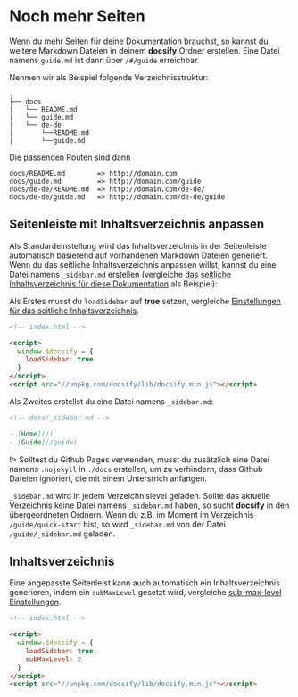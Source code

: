 # Noch mehr Seiten

Wenn du mehr Seiten für deine Dokumentation brauchst, so kannst du weitere Markdown Dateien in deinem **docsify** Ordner erstellen. Eine Datei namens `guide.md` ist dann über `/#/guide` erreichbar.

Nehmen wir als Beispiel folgende Verzeichnisstruktur:

```text
.
├── docs
|   └── README.md
|   └── guide.md
|   └── de-de
|       └──README.md
|       └──guide.md
```

Die passenden Routen sind dann

```text
docs/README.md        => http://domain.com
docs/guide.md         => http://domain.com/guide
docs/de-de/README.md  => http://domain.com/de-de/
docs/de-de/guide.md   => http://domain.com/de-de/guide
```

## Seitenleiste mit Inhaltsverzeichnis anpassen

Als Standardeinstellung wird das Inhaltsverzeichnis in der Seitenleiste automatisch basierend auf vorhandenen Markdown Dateien generiert. Wenn du das seitliche Inhaltsverzeichnis anpassen willst, kannst du eine Datei namens `_sidebar.md` erstellen (vergleiche [das seitliche Inhaltsverzeichnis für diese Dokumentation](https://github.com/QingWei-Li/docsify/blob/master/docs/de-de/_sidebar.md) als Beispiel):

Als Erstes musst du `loadSidebar` auf **true** setzen, vergleiche [Einstellungen für das seitliche Inhaltsverzeichnis](/de-de/configuration#load-sidebar).

```html
<!-- index.html -->

<script>
  window.$docsify = {
    loadSidebar: true
  }
</script>
<script src="//unpkg.com/docsify/lib/docsify.min.js"></script>
```

Als Zweites erstellst du eine Datei namens `_sidebar.md`:

```markdown
<!-- docs/_sidebar.md -->

- [Home](/)
- [Guide](/guide)
```

!> Solltest du Github Pages verwenden, musst du zusätzlich eine Datei namens `.nojekyll` in `./docs` erstellen, um zu verhindern, dass Github Dateien ignoriert, die mit einem Unterstrich anfangen.

`_sidebar.md` wird in jedem Verzeichnislevel geladen. Sollte das aktuelle Verzeichnis keine Datei namens `_sidebar.md` haben, so sucht **docsify** in den übergeordneten Ordnern. Wenn du z.B. im Moment im Verzeichnis `/guide/quick-start` bist,  so wird `_sidebar.md` von der Datei `/guide/_sidebar.md` geladen.

## Inhaltsverzeichnis

Eine angepasste Seitenleist kann auch automatisch ein Inhaltsverzeichnis generieren, indem ein `subMaxLevel` gesetzt wird, vergleiche [sub-max-level Einstellungen](/de-de/configuration#sub-max-level).

```html
<!-- index.html -->

<script>
  window.$docsify = {
    loadSidebar: true,
    subMaxLevel: 2
  }
</script>
<script src="//unpkg.com/docsify/lib/docsify.min.js"></script>
```
